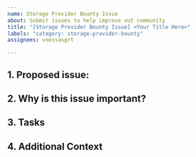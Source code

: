 ```yaml
---
name: Storage Provider Bounty Issue
about: Submit issues to help improve out community
title: "[Storage Provider Bounty Issue] <Your Title Here>"
labels: "category: storage-provider-bounty"
assignees: vnessasgrt

---
```


## 1. Proposed issue:

<!-- Description of your proposed issue  -->

## 2. Why is this issue important?

<!-- Clear description of the issue's value  -->

## 3. Tasks

<!-- Structured and concise list of tasks -->

## 4. Additional Context

<!-- links and additional notes as references -->
